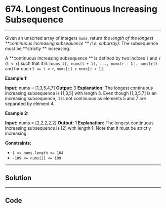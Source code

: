 # 674. Longest Continuous Increasing Subsequence

---

Given an unsorted array of integers `nums`, return _the length of the longest **continuous increasing subsequence ** (i.e. subarray)_. The subsequence must be **strictly ** increasing.

A **continuous increasing subsequence ** is defined by two indices `l` and `r` (`l < r`) such that it is `[nums[l], nums[l + 1], ..., nums[r - 1], nums[r]]` and for each `l <= i < r`, `nums[i] < nums[i + 1]`.

 

**Example 1:**


**Input:** nums = [1,3,5,4,7]
**Output:** 3
**Explanation:** The longest continuous increasing subsequence is [1,3,5] with length 3.
Even though [1,3,5,7] is an increasing subsequence, it is not continuous as elements 5 and 7 are separated by element
4.


**Example 2:**


**Input:** nums = [2,2,2,2,2]
**Output:** 1
**Explanation:** The longest continuous increasing subsequence is [2] with length 1. Note that it must be strictly
increasing.


 

**Constraints:**

  * `1 <= nums.length <= 104`
  * `-109 <= nums[i] <= 109`

---

## Solution



---

## Code
```python


```